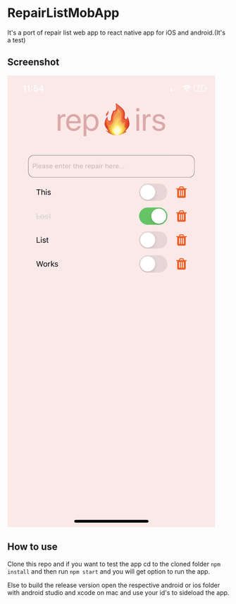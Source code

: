 # RepairListMobApp
It's a port of repair list web app to react native app for iOS and android.(It's a test)

## Screenshot

![Screenshot]( /img/IMG_0241.PNG )

## How to use 

Clone this repo and if you want to test the app cd to the cloned folder `npm install` and then run `npm start` and you will get option to run the app.

Else to build the release version open the respective android or ios folder with android studio and xcode on mac and use your id's to sideload the app.

